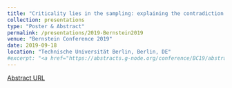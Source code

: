 ```yaml
---
title: "Criticality lies in the sampling: explaining the contradiction between neuronal avalanches from LFP and spikes"
collection: presentations
type: "Poster & Abstract"
permalink: /presentations/2019-Bernstein2019
venue: "Bernstein Conference 2019"
date: 2019-09-18
location: "Technische Universität Berlin, Berlin, DE"
#excerpt: "<a href="https://abstracts.g-node.org/conference/BC19/abstracts#/uuid/b1eb6d58-d855-4b27-91be-a4597fa593de">Event URL</a>"
---
```


[Abstract URL](https://abstracts.g-node.org/conference/BC19/abstracts#/uuid/b1eb6d58-d855-4b27-91be-a4597fa593de)
